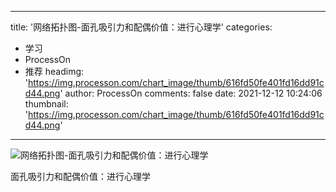 
---
title: '网络拓扑图-面孔吸引力和配偶价值：进行心理学'
categories: 
 - 学习
 - ProcessOn
 - 推荐
headimg: 'https://img.processon.com/chart_image/thumb/616fd50fe401fd16dd91cd44.png'
author: ProcessOn
comments: false
date: 2021-12-12 10:24:06
thumbnail: 'https://img.processon.com/chart_image/thumb/616fd50fe401fd16dd91cd44.png'
---

<div>   
<img class="thumb" alt="网络拓扑图-面孔吸引力和配偶价值：进行心理学" src="https://img.processon.com/chart_image/thumb/616fd50fe401fd16dd91cd44.png" referrerpolicy="no-referrer">
<p>面孔吸引力和配偶价值：进行心理学</p>  
</div>
            